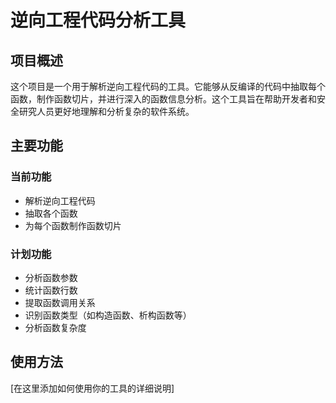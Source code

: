 # 逆向工程代码分析工具

## 项目概述

这个项目是一个用于解析逆向工程代码的工具。它能够从反编译的代码中抽取每个函数，制作函数切片，并进行深入的函数信息分析。这个工具旨在帮助开发者和安全研究人员更好地理解和分析复杂的软件系统。

## 主要功能

### 当前功能

- 解析逆向工程代码
- 抽取各个函数
- 为每个函数制作函数切片

### 计划功能

- 分析函数参数
- 统计函数行数
- 提取函数调用关系
- 识别函数类型（如构造函数、析构函数等）
- 分析函数复杂度

## 使用方法

[在这里添加如何使用你的工具的详细说明]
